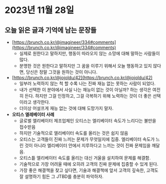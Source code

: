 # 2023년 11월 28일

## 오늘 읽은 글과 기억에 남는 문장들&#x20;

* [https://brunch.co.kr/@imagineer/334#comments](https://brunch.co.kr/@imagineer/334#comments)
  * 실제로 원한다고 말하지만, 행동이 따라오지 않는 소망에 대해 말하는 사람들이 많다.
  * 분명한 것은 원한다고 말하지만 그 꿈을 이루기 위해서 오늘 행동하고 있지 않다면, 당신은 정말 그것을 원하는 것이 아니다.&#x20;
* &#x20;[https://brunch.co.kr/@jojoldu/42](https://brunch.co.kr/@jojoldu/42)
  * 일부러 노력하지 않는 척 할 수록 나는 진짜 재능 없는 못하는 사람이 되었다.&#x20;
  * 내가 선택한 이 분야에서 사실 나는 재능이 없는 것이 아닐까? 하는 생각은 여전히 든다. 하지만 그걸 인정하고, 그걸 극복하기 위해 노력하는 것이 더 좋은 선택이라고 생각한다.&#x20;
  * 더이상 어설프게 재능 없는 것에 대해 도망가지 말자.&#x20;
* **오티스 엘레베이터 사례**
  * 글로벌 엘리베이터 제조업체인 오티스는 엘리베이터 속도가 느리다는 불만을 접수받음
  * 하지만 기술적으로 엘리베이터 속도를 올리는 것은 쉽지 않음&#x20;
  * 오티스는 고객들이 진짜 느끼는 문제가 무엇일지에 집중. 엘리베이터 속도가 느린 것이 아니라 엘리베이터 안에서 지루하다고 느끼는 것이 진짜 문제임을 깨달음.&#x20;
  * 오티스틑 엘리베이터 속도를 올리는 대신 거울을 설치하여 문제를 해결함.&#x20;
  * 기술적으로 가장 어려울 때에 오히려 고객의 진짜 문제에 집중할 수 있게 된다.&#x20;
  * 가장 좋은 해결책을 찾고 싶다면, 기술과 해결책에 앞서 고객의 깊숙한, 고객도 잘 설명하기 힘든 그 JTBD를 충분히 파악하자.&#x20;
